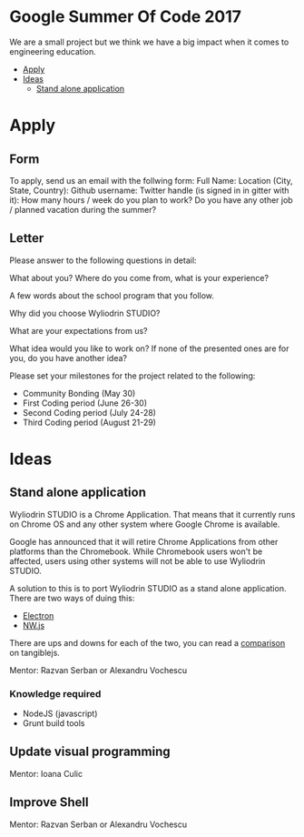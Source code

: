 # Google Summer Of Code 2017

We are a small project but we think we have a big impact when it comes to engineering education.

* [Apply](#apply)
* [Ideas](#ideas)
  * [Stand alone application](#stand-alone-application)

# Apply

## Form

To apply, send us an email with the follwing form:
Full Name:
Location (City, State, Country):
Github username:
Twitter handle (is signed in in gitter with it):
How many hours / week do you plan to work?
Do you have any other job / planned vacation during the summer?

## Letter
Please answer to the following questions in detail:

What about you? Where do you come from, what is your experience?

A few words about the school program that you follow.

Why did you choose Wyliodrin STUDIO?

What are your expectations from us?

What idea would you like to work on? If none of the presented ones are for you, do you have another idea?

Please set your milestones for the project related to the following:
* Community Bonding (May 30)
* First Coding period (June 26-30)
* Second Coding period (July 24-28)
* Third Coding period (August 21-29)

# Ideas

## Stand alone application

Wyliodrin STUDIO is a Chrome Application. That means that it currently runs on Chrome OS and any other system where Google Chrome is available.

Google has announced that it will retire Chrome Applications from other platforms than the Chromebook. While Chromebook users won't be affected, users using other systems will not be able to use Wyliodrin STUDIO.

A solution to this is to port Wyliodrin STUDIO as a stand alone application. There are two ways of duing this:

* [Electron](http://electron.atom.io/)
* [NW.js](https://nwjs.io/)

There are ups and downs for each of the two, you can read a [comparison](http://tangiblejs.com/posts/nw-js-and-electron-compared-2016-edition) on tangiblejs.

Mentor: Razvan Serban or Alexandru Vochescu 

### Knowledge required
* NodeJS (javascript)
* Grunt build tools

## Update visual programming

Mentor: Ioana Culic

## Improve Shell

Mentor: Razvan Serban or Alexandru Vochescu


